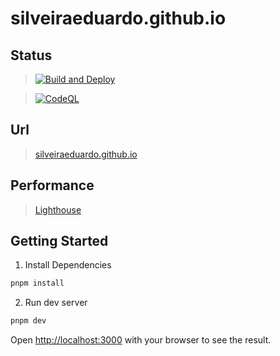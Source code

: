 # silveiraeduardo.github.io

## Status

> [![Build and Deploy](https://github.com/silveiraeduardo/silveiraeduardo.github.io/actions/workflows/github-actions.yml/badge.svg)](https://github.com/silveiraeduardo/silveiraeduardo.github.io/actions/workflows/github-actions.yml)

> [![CodeQL](https://github.com/silveiraeduardo/silveiraeduardo.github.io/actions/workflows/codeql-analysis.yml/badge.svg?branch=main)](https://github.com/silveiraeduardo/silveiraeduardo.github.io/actions/workflows/codeql-analysis.yml)

## Url

> [silveiraeduardo.github.io](https://silveiraeduardo.github.io/)

## Performance

> [Lighthouse](https://silveiraeduardo.github.io/lhci/)

## Getting Started

1. Install Dependencies
```bash
pnpm install
```

2. Run dev server
```bash
pnpm dev
```

Open [http://localhost:3000](http://localhost:3000) with your browser to see the result.
